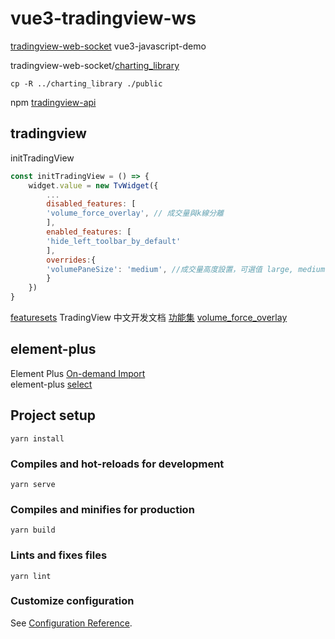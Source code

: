 # vue3-tradingview-ws

[tradingview-web-socket](https://github.com/472647301/tradingview-web-socket) vue3-javascript-demo  

tradingview-web-socket/[charting_library](https://github.com/472647301/tradingview-web-socket/tree/master/charting_library)  

`cp -R ../charting_library ./public`  

npm [tradingview-api](https://github.com/472647301/tradingview-web-socket/tree/master/tradingview-api)

## tradingview

initTradingView

```js
const initTradingView = () => {
    widget.value = new TvWidget({
        ...
        disabled_features: [
        'volume_force_overlay', // 成交量與k線分離
        ],
        enabled_features: [
        'hide_left_toolbar_by_default'
        ],
        overrides:{
        'volumePaneSize': 'medium', //成交量高度設置，可選值 large, medium, small, tiny
        }
    })
}
```

[featuresets](https://tradingview.gitee.io/featuresets/)
TradingView 中文开发文档 [功能集](https://www.lhsz.xyz/read/tradingViewWikiCn/book-Featuresets.md) [volume_force_overlay](https://zlq4863947.gitbook.io/tradingview/4-tu-biao-ding-zhi/customization-overview)

## element-plus

Element Plus [On-demand Import](https://element-plus.org/en-US/guide/quickstart.html#on-demand-import)  
element-plus [select](https://element-plus.org/zh-CN/component/select.html)  


## Project setup
```
yarn install
```

### Compiles and hot-reloads for development
```
yarn serve
```

### Compiles and minifies for production
```
yarn build
```

### Lints and fixes files
```
yarn lint
```

### Customize configuration
See [Configuration Reference](https://cli.vuejs.org/config/).

